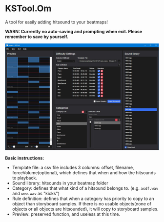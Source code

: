 # KSTool.Om

A tool for easily adding hitsound to your beatmaps!

**WARN: Currently no auto-saving and prompting when exit. Please remember to save by yourself.**

![](docs/prtsc.jpg)

**Basic instructions:**

- Template file: a csv file includes 3 columns: offset, filename, forceVolume(optional), which defines that when and how the hitsounds to playback.
- Sound library: hitsounds in your beatmap folder
- Category: defines that what kind of a hitsound belongs to. (e.g. `asdf.wav` and `wow.wav` as "kicks")
- Rule definition: defines that when a category has priority to copy to an object than storyboard samples. If there is no usable objects(none of objects or all objects are hitsounded), it will copy to storyboard samples.
- Preview: preserved function, and useless at this time.
